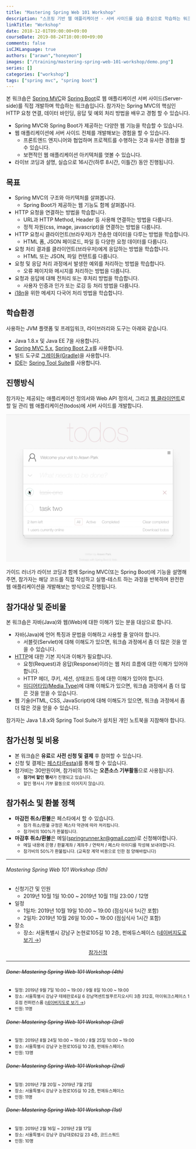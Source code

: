 ```yaml
---
title: "Mastering Spring Web 101 Workshop"
description: "스프링 기반 웹 애플리케이션 - 서버 사이드를 실습 중심으로 학습하는 워크샵입니다."
linkTitle: "Workshop"
date: 2018-12-01T09:00:00+09:00
courseDate: 2019-08-24T10:00:00+09:00
comments: false
isCJKLanguage: true
authors: ["arawn","honeymon"]
images: ["/training/mastering-spring-web-101-workshop/demo.png"]
series: []
categories: ["workshop"]
tags: ["spring mvc", "spring boot"]
---
```


본 워크숍은 [Spring MVC](https://docs.spring.io/spring/docs/current/spring-framework-reference/web.html)와 [Spring Boot](https://spring.io/projects/spring-boot)로 웹 애플리케이션 서버 사이드(Server-side)를 직접 개발하며 학습하는 워크숍입니다. 참가자는 Spring MVC의 핵심인 HTTP 요청 연결, 데이터 바인딩, 응답 및 예외 처리 방법을 배우고 경험 할 수 있습니다.

* Spring MVC와 Spring Boot가 제공하는 다양한 웹 기능을 학습할 수 있습니다.
* 웹 애플리케이션에 서버 사이드 전체를 개발해보는 경험을 할 수 있습니다.
    - 프론트엔드 엔지니어와 협업하며 프로젝트를 수행하는 것과 유사한 경험을 할 수 있습니다.
    - 보편적인 웹 애플리케이션 아키텍처를 엿볼 수 있습니다.
* 라이브 코딩과 설명, 실습으로 16시간(하루 8시간, 이틀간) 동안 진행됩니다.

## 목표

* Spring MVC의 구조와 아키텍처를 살펴봅니다.
  - Spring Boot가 제공하는 웹 기능도 함께 살펴봅니다.
* HTTP 요청을 연결하는 방법을 학습합니다.
  - URL과 HTTP Method, Header 등 사용해 연결하는 방법을 다룹니다.
  - 정적 자원(css, image, javascript)을 연결하는 방법을 다룹니다.
* HTTP 요청시 클라이언트(브라우저)가 전송한 데이터을 다루는 방법을 학습합니다.
  - HTML 폼, JSON 페이로드, 파일 등 다양한 요청 데이터를 다룹니다.
* 요청 처리 결과를 클라이언트(브라우저)에게 응답하는 방법을 학습합니다.
  - HTML 또는 JSON, 파일 컨텐트를 다룹니다.
* 요청 및 응답 처리 과정에서 발생한 예외를 처리하는 방법을 학습합니다.
  - 오류 페이지와 메시지를 처리하는 방법을 다룹니다.
* 요청과 응답에 대해 전처리 또는 후처리 방법을 학습합니다.
  - 사용자 인증과 인가 또는 로깅 등 처리 방법을 다룹니다.
* [i18n](https://en.wikipedia.org/wiki/Internationalization_and_localization)을 위한 메세지 다국어 처리 방법을 학습합니다.

## 학습환경

사용하는 JVM 플랫폼 및 프레임워크, 라이브러리와 도구는 아래와 같습니다.

* Java 1.8.x 및 Java EE 7을 사용합니다.
* [Spring MVC 5.x](https://spring.io/projects/spring-framework), [Spring Boot 2.x](https://spring.io/projects/spring-boot)를 사용합니다.
* 빌드 도구로 [그레이들(Gradle)](https://gradle.org)을 사용합니다.
* [IDE](https://ko.wikipedia.org/wiki/통합_개발_환경)는 [Spring Tool Suite](https://spring.io/tools)를 사용합니다.

## 진행방식

참가자는 제공되는 애플리케이션 정의서와 Web API 정의서, 그리고 [웹 클라이언트](https://github.com/springrunner/todoapp-client)로 할 일 관리 웹 애플리케이션(todos)에 서버 사이드를 개발합니다.

<p align="center">
  <img width="640px" src="demo.png"/>
</p>

가이드 러너가 라이브 코딩과 함께 Spring MVC(또는 Spring Boot)에 기능을 설명해주면, 참가자는 해당 코드를 직접 작성하고 실행-테스트 하는 과정을 반복하며 완전한 웹 애플리케이션을 개발해보는 방식으로 진행됩니다.

## 참가대상 및 준비물

본 워크숍은 자바(Java)와 웹(Web)에 대한 이해가 있는 분을 대상으로 합니다.

* 자바(Java)에 언어 특징과 문법을 이해하고 사용할 줄 알아야 합니다.
    * 서블릿(Servlet)에 대해 이해도가 있으면, 워크숍 과정에서 좀 더 많은 것을 얻을 수 있습니다.
* [HTTP](https://www3.ntu.edu.sg/home/ehchua/programming/webprogramming/HTTP_Basics.html)에 대한 기본 지식과 이해가 필요합니다.
    - 요청(Request)과 응답(Response)이라는 웹 처리 흐름에 대한 이해가 있어야 합니다.
    - HTTP 헤더, 쿠키, 세션, 상태코드 등에 대한 이해가 있어야 합니다.
    - [미디어타입(Media Type)](https://en.wikipedia.org/wiki/Media_type)에 대해 이해도가 있으면, 워크숍 과정에서 좀 더 많은 것을 얻을 수 있습니다.
* 웹 기술(HTML, CSS, JavaScript)에 대해 이해도가 있으면, 워크숍 과정에서 좀 더 많은 것을 얻을 수 있습니다.

참가자는 Java 1.8.x와 Spring Tool Suite가 설치된 개인 노트북을 지참해야 합니다.

## 참가신청 및 비용

- 본 워크숍은 **유료**로 **사전 신청 및 결제** 후 참여할 수 있습니다.
- 신청 및 결제는 [페스타(Festa)](https://festa.io)를 통해 할 수 있습니다.
- 참가비는 30만원이며, 참가비의 15%는 **오픈소스 기부활동**으로 사용됩니다.
    * <small>**참가비 할인 행사**가 진행되고 있습니다.</small>
    * <small>할인 행사시 기부 활동으로 이어지지 않습니다.</small>

## 참가취소 및 환불 정책
- **마감전 취소/환불**은 페스타에서 할 수 있습니다.
    - <small>참가 취소/환불 규정은 페스타 약관에 따라 처리됩니다.</small>
    - <small>참가비의 100%가 환불됩니다.</small>
- **마감후 취소/환불**은 메일(springrunner.kr@gmail.com)로 신청해야합니다.
    - <small>메일 내용에 은행 / 환불계좌 / 계좌주 / 연락처 / 페스타 아이디를 작성해 보내야합니다.</small>
    - <small>참가비의 50%가 환불됩니다. (교육장 계약 비용으로 인한 점 양해바랍니다)</small>

<hr>

###### Mastering Spring Web 101 Workshop (5th)
- 신청기간 및 인원
    * 2019년 10월 1일 10:00 ~ 2019년 10월 11일 23:00 / 12명
- 일정
    * 1일차: 2019년 10월 19일 10:00 ~ 19:00 (점심식사 1시간 포함)
    * 2일차: 2019년 10월 26일 10:00 ~ 19:00 (점심식사 1시간 포함)
- 장소
    * 장소: 서울특별시 강남구 논현로105길 10 2층, 펀에듀스페이스 ([네이버지도로 보기 →](http://naver.me/xot7HJnG))

<p align="center">
    <a href="https://festa.io/events/574" class="btn-register" target="_blank">참가신청</a>
</p>

<hr>

###### ~~Done: Mastering Spring Web 101 Workshop (4th)~~
- <small>일정: 2019년 9월 7일 10:00 ~ 19:00 / 9월 8일 10:00 ~ 19:00</small>
- <small>장소: 서울특별시 강남구 테헤란로4길 6 강남역센트럴푸르지오시티 3층 312호, 마이워크스페이스 1호점 컨퍼런스룸 ([네이버지도로 보기 →](http://naver.me/xayY8tpm))</small>
- <small>인원: 11명</small>

###### ~~Done: Mastering Spring Web 101 Workshop (3rd)~~
- <small>일정: 2019년 8월 24일 10:00 ~ 19:00 / 8월 25일 10:00 ~ 19:00</small>
- <small>장소: 서울특별시 강남구 논현로105길 10 2층, 펀에듀스페이스</small>
- <small>인원: 13명</small>

###### ~~Done: Mastering Spring Web 101 Workshop (2nd)~~
- <small>일정: 2019년 7월 20일 ~ 2019년 7월 21일</small>
- <small>장소: 서울특별시 강남구 논현로105길 10 2층, 펀에듀스페이스</small>
- <small>인원: 11명</small>

###### ~~Done: Mastering Spring Web 101 Workshop (1st)~~
- <small>일정: 2019년 2월 16일 ~ 2019년 2월 17일</small>
- <small>장소: 서울특별시 강남구 강남대로62길 23 4층, 코드스쿼드</small>
- <small>인원: 10명</small>

<script type="text/javascript">
  fbq('track', 'ViewContent', { value: 'springweb101' });
</script>